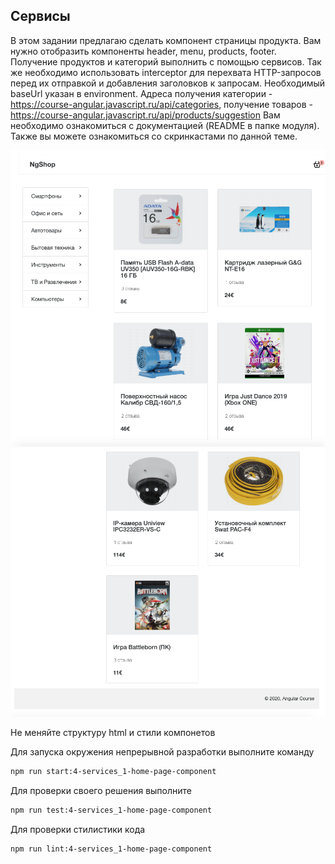 ## Сервисы

В этом задании предлагаю сделать компонент страницы продукта. Вам нужно отобразить компоненты header, menu, products, footer. Получение продуктов и категорий выполнить с помощью сервисов. Так же необходимо использовать interceptor для перехвата HTTP-запросов перед их отправкой и добавления заголовков к запросам. Необходимый baseUrl указан в environment.
Адреса получения категории - https://course-angular.javascript.ru/api/categories,  получение товаров - https://course-angular.javascript.ru/api/products/suggestion
Вам необходимо ознакомиться с документацией (README в папке модуля).
Также вы можете ознакомиться со скринкастами по данной теме.

![Demo](assets/images/demo-1.png)
![Demo](assets/images/demo-2.png)

Не меняйте структуру html и стили компонетов

Для запуска окружения непрерывной разработки выполните команду

```bash
npm run start:4-services_1-home-page-component
```

Для проверки своего решения выполните

```bash
npm run test:4-services_1-home-page-component
```

Для проверки стилистики кода

```bash
npm run lint:4-services_1-home-page-component
```

